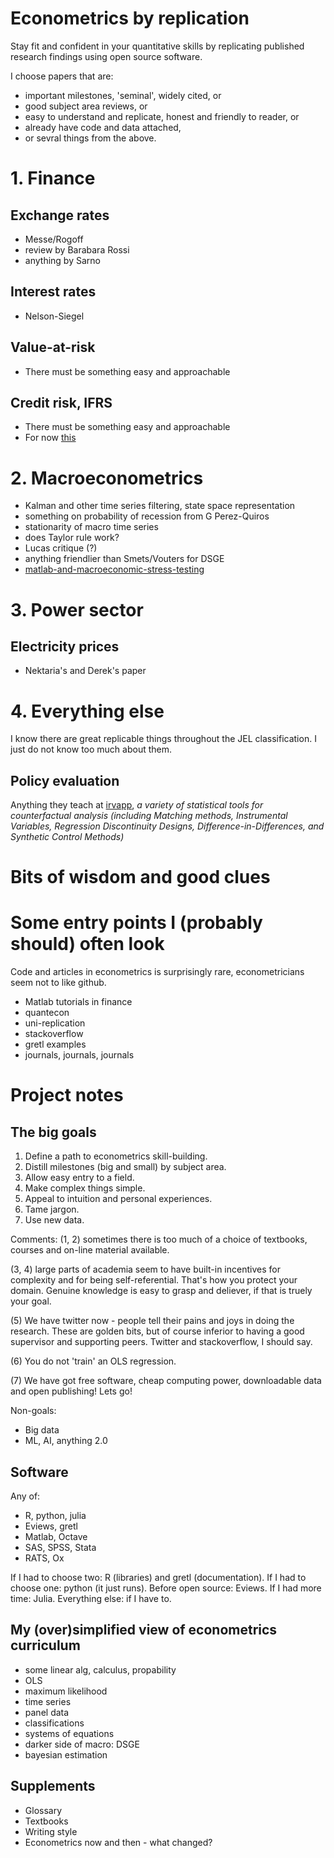# Econometrics by replication

Stay fit and confident in your quantitative skills by replicating published research findings using open source software. 

I choose papers that are:

- important milestones, 'seminal', widely cited, or
- good subject area reviews, or
- easy to understand and replicate, honest and friendly to reader, or
- already have code and data attached,
- or sevral things from the above. 

# 1. Finance

## Exchange rates

- Messe/Rogoff
- review by Barabara Rossi
- anything by Sarno 

## Interest rates

- Nelson-Siegel 

## Value-at-risk

- There must be something easy and approachable

## Credit risk, IFRS

- There must be something easy and approachable 
- For now [this](https://www.mathworks.com/campaigns/offers/ifrs-9-cecl-model-regulations-compliance.html)

# 2. Macroeconometrics

- Kalman and other time series filtering, state space representation
- something on probability of recession from G Perez-Quiros
- stationarity of macro time series
- does Taylor rule work?
- Lucas critique (?)
- anything friendlier than Smets/Vouters for DSGE
- [matlab-and-macroeconomic-stress-testing](https://www.mathworks.com/videos/matlab-and-macroeconomic-stress-testing-118689.html)

# 3. Power sector

## Electricity prices

- Nektaria's and Derek's paper

# 4. Everything else

I know there are great replicable things throughout the JEL classification. I just do not know too much about them. 

## Policy evaluation

Anything they teach at [irvapp](https://irvapp.fbk.eu/trainings/detail/14117/irvapp-winter-school-2019-fundamentals-and-methods-for-impact-evaluation-of-public-policies-2019/), *a variety of statistical tools for counterfactual analysis (including Matching methods, Instrumental Variables, Regression Discontinuity Designs, Difference-in-Differences, and Synthetic Control Methods)*

# Bits of wisdom and good clues

# Some entry points I (probably should) often look 

Code and articles in econometrics is surprisingly rare,
econometricians seem not to like github. 

- Matlab tutorials in finance
- quantecon
- uni-replication 
- stackoverflow
- gretl examples
- journals, journals, journals

# Project notes 

## The big goals

1. Define a path to econometrics skill-building.  
2. Distill milestones (big and small) by subject area. 
3. Allow easy entry to a field.
4. Make complex things simple. 
5. Appeal to intuition and personal experiences. 
6. Tame jargon.
7. Use new data.

Comments:
(1, 2) sometimes there is too much of a choice of textbooks, courses and on-line material available.  

(3, 4) large parts of academia seem to have built-in incentives for complexity and for being self-referential. 
       That's how you protect your domain. Genuine knowledge is easy to grasp and deliever, if that is truely 
       your goal. 

(5) We have twitter now - people tell their pains and joys in doing the research. These are golden bits,
    but of course inferior to having a good supervisor and supporting peers. Twitter and stackoverflow, 
    I should say.    

(6) You do not 'train' an OLS regression.

(7) We have got free software, cheap computing power, downloadable data and open publishing! Lets go!

Non-goals:
- Big data 
- ML, AI, anything 2.0 

## Software

Any of: 

- R, python, julia
- Eviews, gretl
- Matlab, Octave
- SAS, SPSS, Stata
- RATS, Ox

If I had to choose two: R (libraries) and gretl (documentation).
If I had to choose one: python (it just runs).
Before open source: Eviews.
If I had more time: Julia.
Everything else: if I have to. 

## My (over)simplified view of econometrics curriculum

- some linear alg, calculus, propability
- OLS
- maximum likelihood
- time series
- panel data
- classifications
- systems of equations
- darker side of macro: DSGE
- bayesian estimation

## Supplements

- Glossary
- Textbooks
- Writing style
- Econometrics now and then - what changed?
